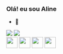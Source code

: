 ### Olá! eu sou Aline

- 🔭
<div>
  <a heref="https://github.com/Aline01600">
  <img heigth="180em" src="https://github-readme-stats.vercel.app/api?username=Aline01600&show_icons=true&theme=radical&include_all_commits=true&count_private=true"/> 
  <img heigth="180em" src="https://github-readme-stats.vercel.app/api/top-langs/?username=Aline01600&layout=compact&langs_count=16&theme=radical"/>     
</div> 
<div>    
  <img align="center" height="30"  src="https://cdn.jsdelivr.net/gh/devicons/devicon/icons/c/c-original.svg">
  <img align="center" height="30"  src="https://cdn.jsdelivr.net/gh/devicons/devicon/icons/html5/html5-original.svg">
  <img align="center" height="30"  src="https://cdn.jsdelivr.net/gh/devicons/devicon/icons/css3/css3-original.svg">
  <img align="center" height="30"  src="https://cdn.jsdelivr.net/gh/devicons/devicon/icons/javascript/javascript-original.svg">  
</div>
